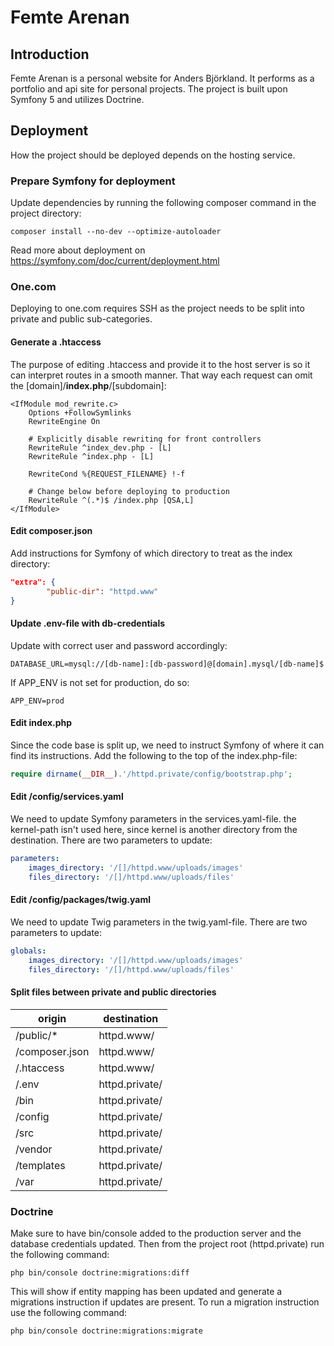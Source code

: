 # Femte Arenan

## Introduction
Femte Arenan is a personal website for Anders Björkland. It performs as a portfolio and api site for personal projects.
The project is built upon Symfony 5 and utilizes Doctrine.

## Deployment
How the project should be deployed depends on the hosting service. 

### Prepare Symfony for deployment
Update dependencies by running the following composer command in the project directory:
```
composer install --no-dev --optimize-autoloader
```

Read more about deployment on https://symfony.com/doc/current/deployment.html

### One.com
Deploying to one.com requires SSH as the project needs to be split into private and public sub-categories.

#### Generate a .htaccess
The purpose of editing .htaccess and provide it to the host server is so it can interpret routes in a smooth manner. That way each request can omit the [domain]/**index.php**/[subdomain]:

```
<IfModule mod_rewrite.c>
    Options +FollowSymlinks
    RewriteEngine On

    # Explicitly disable rewriting for front controllers
    RewriteRule ^index_dev.php - [L]
    RewriteRule ^index.php - [L]

    RewriteCond %{REQUEST_FILENAME} !-f

    # Change below before deploying to production
    RewriteRule ^(.*)$ /index.php [QSA,L]
</IfModule>
```

#### Edit composer.json
Add instructions for Symfony of which directory to treat as the index directory:
```json
"extra": {
        "public-dir": "httpd.www"
}
```

#### Update .env-file with db-credentials
Update with correct user and password accordingly:
```
DATABASE_URL=mysql://[db-name]:[db-password]@[domain].mysql/[db-name]$
```
If APP_ENV is not set for production, do so:
```
APP_ENV=prod
```
#### Edit index.php
Since the code base is split up, we need to instruct Symfony of where it can find its instructions. Add the following to the top of the index.php-file:

```php
require dirname(__DIR__).'/httpd.private/config/bootstrap.php';
```

#### Edit /config/services.yaml
We need to update Symfony parameters in the services.yaml-file. the kernel-path isn't used here, since kernel is another directory from the destination. There are two parameters to update:

```yaml
parameters:
    images_directory: '/[]/httpd.www/uploads/images'
    files_directory: '/[]/httpd.www/uploads/files'
```

#### Edit /config/packages/twig.yaml
We need to update Twig parameters in the twig.yaml-file. There are two parameters to update:

```yaml
globals:
    images_directory: '/[]/httpd.www/uploads/images'
    files_directory: '/[]/httpd.www/uploads/files'
```

#### Split files between private and public directories
origin | destination
--- | ---
/public/* | httpd.www/
/composer.json | httpd.www/
/.htaccess | httpd.www/
/.env | httpd.private/
/bin | httpd.private/
/config | httpd.private/
/src | httpd.private/
/vendor | httpd.private/
/templates | httpd.private/
/var | httpd.private/

### Doctrine
Make sure to have bin/console added to the production server and the database credentials updated. Then from the project root (httpd.private) run the following command:

```terminal
php bin/console doctrine:migrations:diff
```
This will show if entity mapping has been updated and generate a migrations instruction if updates are present. To run a migration instruction use the following command:

```terminal
php bin/console doctrine:migrations:migrate
```

